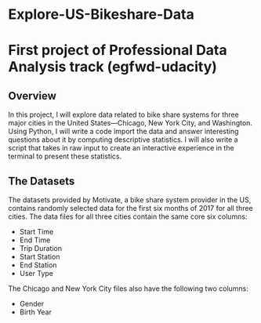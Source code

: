 # Explore-US-Bikeshare-Data
# First project of Professional Data Analysis track (egfwd-udacity)
## Overview
In this project, I will explore data related to bike share systems for three major cities in the United States—Chicago, New York City, and Washington. Using Python, I will write a code import the data and answer interesting questions about it by computing descriptive statistics. I will also write a script that takes in raw input to create an interactive experience in the terminal to present these statistics.
## The Datasets
The datasets provided by Motivate, a bike share system provider in the US, contains randomly selected data for the first six months of 2017 for all three cities. The data files for all three cities contain the same core six columns:
* Start Time
* End Time
* Trip Duration
* Start Station
* End Station
* User Type

 The Chicago and New York City files also have the following two columns:
* Gender
* Birth Year
